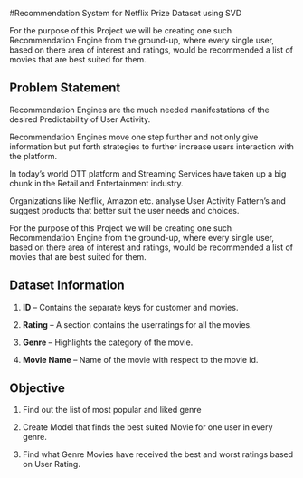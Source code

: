 
#Recommendation System for Netflix Prize Dataset using SVD


For the purpose of this Project we will be
creating one such Recommendation Engine
from the ground-up, where every single user,
based on there area of interest and ratings,
would be recommended a list of movies that
are best suited for them.
## Problem Statement

Recommendation Engines are the much
needed manifestations of the desired
Predictability of User Activity.


Recommendation Engines move one step
further and not only give information but
put forth strategies to further increase users
interaction with the platform.

In today’s world OTT platform and Streaming
Services have taken up a big chunk in the
Retail and Entertainment industry.


Organizations like Netflix, Amazon etc.
analyse User Activity Pattern’s and suggest
products that better suit the user needs and
choices.

For the purpose of this Project we will be
creating one such Recommendation Engine
from the ground-up, where every single user,
based on there area of interest and ratings,
would be recommended a list of movies that
are best suited for them.
## Dataset Information 


1. **ID** – Contains the separate keys for customer and movies.

2. **Rating** – A section contains the userratings for all the movies.

3. **Genre** – Highlights the category of the movie.

4. **Movie Name** – Name of the movie with respect to the movie id. 
## Objective 

1. Find out the list of most popular and liked genre

2. Create Model that finds the best suited Movie for one user in every genre.

3. Find what Genre Movies have received the best and worst ratings based on User Rating.
